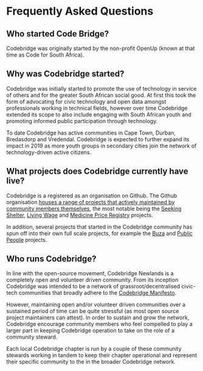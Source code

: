# Frequently Asked Questions

## Who started Code Bridge?

Codebridge was originally started by the non-profit OpenUp (known at that time as Code for South Africa).

## Why was Codebridge started?

Codebridge was initially started to promote the use of technology in service of others and for the greater South African social good. At first this took the form of advocating for civic technology and open data amongst professionals working in technical fields, however over time Codebridge extended its scope to also include engaging with South African youth and promoting informed public participation through technology.

To date Codebridge has active communities in Cape Town, Durban, Bredasdorp and Vredendal. Codebridge is expected to further expand its impact in 2019 as more youth groups in secondary cities join the network of technology-driven active citizens.

## What projects does Codebridge currently have live?

Codebridge is a registered as an organisation on Github. The Github organisation [houses a range of projects that actively maintained by community members themselves](https://github.com/codebridge-za), the most notable being the [Seeking Shelter](https://codebridge-za.github.io/seeking-shelter/), [Living Wage](https://living-wage.co.za/) and [Medicine Price Registry](https://mpr.code4sa.org/) projects.

In addition, several projects that started in the Codebridge community has spun off into their own full scale projects, for example the [Buza](https://github.com/buza-project) and [Public People](https://github.com/public-people) projects.

## Who runs Codebridge?
In line with the open-source movement, Codebridge Newlands is a completely open and volunteer driven community. From its inception Codebridge was intended to be a network of grassroot/decentralised civic-tech communities that broadly adhere to the [Codebridge Manifesto](manifesto.md). 

However, maintaining open and/or volunteer driven communities over a sustained period of time can be quite stressful (as most open source project maintainers can attest). In order to sustain and grow the network, Codebridge encourage community members who feel compelled to play a larger part in keeping Codebridge operation to take on the role of a community steward.

Each local Codebridge chapter is run by a couple of these community stewards working in tandem to keep their chapter operational and represent their specific community to the in the broader Codebridge network.